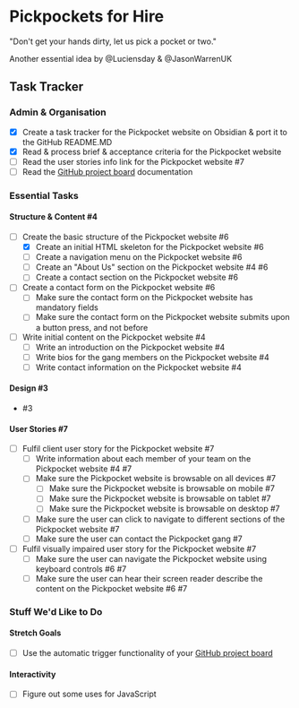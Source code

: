 # Pickpockets for Hire

"Don't get your hands dirty, let us pick a pocket or two."

Another essential idea by @Luciensday & @JasonWarrenUK

## Task Tracker

### Admin & Organisation

- [x] Create a task tracker for the Pickpocket website on Obsidian & port it to the GitHub README.MD
- [x] Read & process brief & acceptance criteria for the Pickpocket website
- [ ] Read the user stories info link for the Pickpocket website #7
- [ ] Read the [GitHub project board](https://docs.github.com/en/issues/planning-and-tracking-with-projects/learning-about-projects/about-projects) documentation

### Essential Tasks

#### Structure & Content #4

- [ ] Create the basic structure of the Pickpocket website #6
	- [x] Create an initial HTML skeleton for the Pickpocket website #6
	- [ ] Create a navigation menu on the Pickpocket website #6
	- [ ] Create an "About Us" section on the Pickpocket website #4 #6
 	- [ ] Create a contact section on the Pickpocket website #6
- [ ] Create a contact form on the Pickpocket website #6
	- [ ] Make sure the contact form on the Pickpocket website has mandatory fields
	- [ ] Make sure the contact form on the Pickpocket website submits upon a button press, and not before
- [ ] Write initial content on the Pickpocket website #4
	- [ ] Write an introduction on the Pickpocket website #4
	- [ ] Write bios for the gang members on the Pickpocket website #4
	- [ ] Write contact information on the Pickpocket website #4

#### Design #3

- #3

#### User Stories #7

- [ ] Fulfil client user story for the Pickpocket website #7
	- [ ] Write information about each member of your team on the Pickpocket website #4 #7
	- [ ] Make sure the Pickpocket website is browsable on all devices #7
		- [ ] Make sure the Pickpocket website is browsable on mobile #7
		- [ ] Make sure the Pickpocket website is browsable on tablet #7
		- [ ] Make sure the Pickpocket website is browsable on desktop #7
	- [ ] Make sure the user can click to navigate to different sections of the Pickpocket website #7
	- [ ] Make sure the user can contact the Pickpocket gang #7
- [ ] Fulfil visually impaired user story for the Pickpocket website #7
	- [ ] Make sure the user can navigate the Pickpocket website using keyboard controls #6 #7
	- [ ] Make sure the user can hear their screen reader describe the content on the Pickpocket website #6 #7

### Stuff We'd Like to Do

#### Stretch Goals

- [ ] Use the automatic trigger functionality of your [GitHub project board](https://docs.github.com/en/issues/planning-and-tracking-with-projects/learning-about-projects/about-projects)

#### Interactivity

- [ ] Figure out some uses for JavaScript
